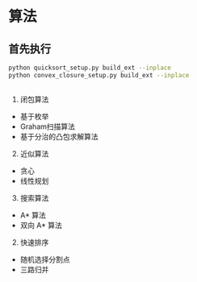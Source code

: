 # 算法

## 首先执行

```bash
python quicksort_setup.py build_ext --inplace
python convex_closure_setup.py build_ext --inplace
```

##

1. 闭包算法

+ 基于枚举
+ Graham扫描算法
+ 基于分治的凸包求解算法

2. 近似算法

+ 贪心
+ 线性规划

3. 搜索算法

+ A* 算法
+ 双向 A* 算法

2. 快速排序

+ 随机选择分割点
+ 三路归并

